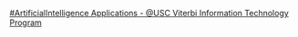 [#ArtificialIntelligence Applications - @USC Viterbi   Information Technology Program](https://qi.tc/qi/117781)